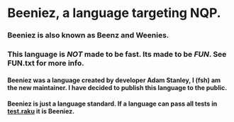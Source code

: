 # Beeniez, a language targeting NQP.
### Beeniez is also known as Beenz and Weenies.

### This language is ***NOT*** made to be fast. Its made to be ***FUN***. See FUN.txt for more info.

#### Beeniez was a language created by developer Adam Stanley, I (fsh) am the new maintainer. I have decided to publish this language to the public.

#### Beeniez is just a language standard. If a language can pass all tests in [test.raku](./test.raku) it is Beeniez.